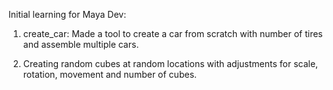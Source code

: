 Initial learning for Maya Dev:

1. create_car: Made a tool to create a car from scratch with number of tires and assemble multiple cars.

2. Creating random cubes at random locations with adjustments for scale, rotation, movement and number of cubes.

